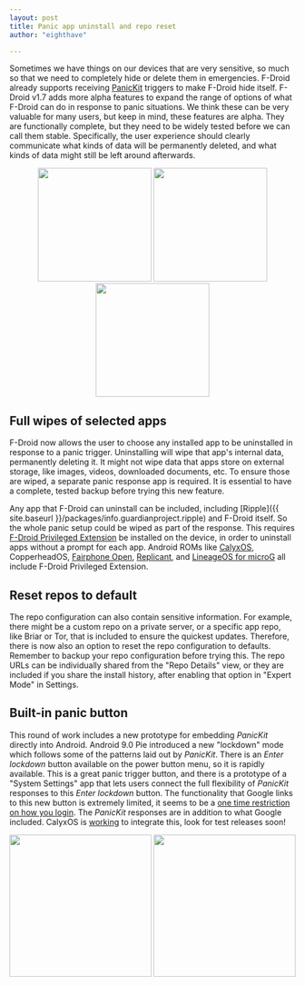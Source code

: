 ```yaml
---
layout: post
title: Panic app uninstall and repo reset
author: "eighthave"

---
```


Sometimes we have things on our devices that are very sensitive, so
much so that we need to completely hide or delete them in emergencies.
F-Droid already supports receiving
[PanicKit](https://guardianproject.info/code/panickit) triggers to
make F-Droid hide itself.  F-Droid v1.7 adds more alpha features to
expand the range of options of what F-Droid can do in response to
panic situations.  We think these can be very valuable for many users,
but keep in mind, these features are alpha.  They are functionally
complete, but they need to be widely tested before we can call them
stable.  Specifically, the user experience should clearly communicate
what kinds of data will be permanently deleted, and what kinds of data
might still be left around afterwards.

<p align="center">
<img width="200" src="{{ site.baseurl }}/assets/posts/2019-06-15-panic-app-uninstall-and-repo-reset/screenshot_ripple.png" />
<img width="200" src="{{ site.baseurl }}/assets/posts/2019-06-15-panic-app-uninstall-and-repo-reset/screenshot_fdroid_destructive0.png" />
<img width="200" src="{{ site.baseurl }}/assets/posts/2019-06-15-panic-app-uninstall-and-repo-reset/screenshot_fdroid_destructive1.png" />
</p>


## Full wipes of selected apps

F-Droid now allows the user to choose any installed app to be
uninstalled in response to a panic trigger.  Uninstalling will wipe
that app's internal data, permanently deleting it.  It might not wipe
data that apps store on external storage, like images, videos,
downloaded documents, etc.  To ensure those are wiped, a separate
panic response app is required. It is essential to have a complete,
tested backup before trying this new feature.

Any app that F-Droid can uninstall can be included, including 
[Ripple]({{  site.baseurl }}/packages/info.guardianproject.ripple)
and F-Droid itself.  So the whole panic setup could be wiped as part
of the response.  This requires [F-Droid Privileged
Extension](https://f-droid.org/packages/org.fdroid.fdroid.privileged.ota)
be installed on the device, in order to uninstall apps without a
prompt for each app.  Android ROMs like
[CalyxOS](https://calyxos.org/), CopperheadOS,
[Fairphone Open](https://code.fairphone.com/projects/fp-osos/),
[Replicant](https://replicant.us/), and [LineageOS for microG](https://lineage.microg.org/)
all include F-Droid Privileged Extension.


## Reset repos to default

The repo configuration can also contain sensitive information.  For
example, there might be a custom repo on a private server, or a
specific app repo, like Briar or Tor, that is included to ensure the
quickest updates.  Therefore, there is now also an option to reset the
repo configuration to defaults.  Remember to backup your repo
configuration before trying this.  The repo URLs can be individually
shared from the "Repo Details" view, or they are included if you share
the install history, after enabling that option in "Expert Mode" in
Settings.


## Built-in panic button

This round of work includes a new prototype for embedding _PanicKit_
directly into Android.  Android 9.0 Pie introduced a new "lockdown"
mode which follows some of the patterns laid out by _PanicKit_.  There
is an _Enter lockdown_ button available on the power button menu, so
it is rapidly available.  This is a great panic trigger button, and
there is a prototype of a "System Settings" app that lets users connect
the full flexibility of _PanicKit_ responses to this _Enter lockdown_
button.  The functionality that Google links to this new button is
extremely limited, it seems to be a [one time restriction on how you
login](https://www.androidpolice.com/2018/03/08/android-p-feature-spotlight-new-lockdown-option-power-menu-turns-off-fingerprint-unlocking-something-called-extended-access/).
The _PanicKit_ responses are in addition to what Google
included. CalyxOS is
[working](https://gitlab.com/calyxos/calyxos/issues/72) to integrate
this, look for test releases soon!

<p align="center">
<img width="250" src="{{ site.baseurl }}/assets/posts/2019-06-15-panic-app-uninstall-and-repo-reset/Screenshot_1559551039.png" />
<img width="250" src="{{ site.baseurl }}/assets/posts/2019-06-15-panic-app-uninstall-and-repo-reset/Screenshot_1559551407.png" />
</p>
